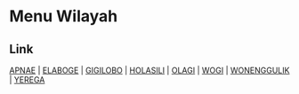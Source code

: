# Menu Wilayah

## Link

[APNAE](https://github.com/gigit-pemilu/pemilu-2024-95-papua-pegunungan/tree/main/pileg-dpr/hitung-suara/sub/95-papua-pegunungan/sub/01-jayawijaya/sub/30-silo-karno-doga/sub/2007-apnae)
 | 
[ELABOGE](https://github.com/gigit-pemilu/pemilu-2024-95-papua-pegunungan/tree/main/pileg-dpr/hitung-suara/sub/95-papua-pegunungan/sub/01-jayawijaya/sub/30-silo-karno-doga/sub/2002-elaboge)
 | 
[GIGILOBO](https://github.com/gigit-pemilu/pemilu-2024-95-papua-pegunungan/tree/main/pileg-dpr/hitung-suara/sub/95-papua-pegunungan/sub/01-jayawijaya/sub/30-silo-karno-doga/sub/2006-gigilobo)
 | 
[HOLASILI](https://github.com/gigit-pemilu/pemilu-2024-95-papua-pegunungan/tree/main/pileg-dpr/hitung-suara/sub/95-papua-pegunungan/sub/01-jayawijaya/sub/30-silo-karno-doga/sub/2003-holasili)
 | 
[OLAGI](https://github.com/gigit-pemilu/pemilu-2024-95-papua-pegunungan/tree/main/pileg-dpr/hitung-suara/sub/95-papua-pegunungan/sub/01-jayawijaya/sub/30-silo-karno-doga/sub/2005-olagi)
 | 
[WOGI](https://github.com/gigit-pemilu/pemilu-2024-95-papua-pegunungan/tree/main/pileg-dpr/hitung-suara/sub/95-papua-pegunungan/sub/01-jayawijaya/sub/30-silo-karno-doga/sub/2001-wogi)
 | 
[WONENGGULIK](https://github.com/gigit-pemilu/pemilu-2024-95-papua-pegunungan/tree/main/pileg-dpr/hitung-suara/sub/95-papua-pegunungan/sub/01-jayawijaya/sub/30-silo-karno-doga/sub/2008-wonenggulik)
 | 
[YEREGA](https://github.com/gigit-pemilu/pemilu-2024-95-papua-pegunungan/tree/main/pileg-dpr/hitung-suara/sub/95-papua-pegunungan/sub/01-jayawijaya/sub/30-silo-karno-doga/sub/2004-yerega)

